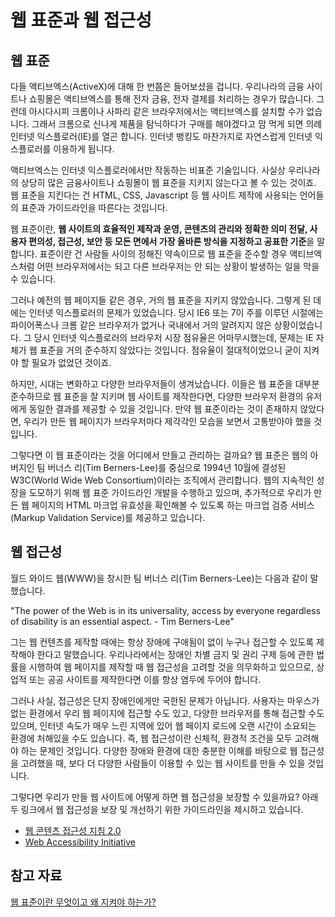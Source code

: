 # 웹 표준과 웹 접근성

## 웹 표준

다들 액티브엑스\(ActiveX\)에 대해 한 번쯤은 들어보셨을 겁니다. 우리나라의 금융 사이트나 쇼핑몰은 액티브엑스를 통해 전자 금융, 전자 결제를 처리하는 경우가 많습니다. 그런데 아시다시피 크롬이나 사파리 같은 브라우저에서는 액티브엑스를 설치할 수가 없습니다. 그래서 크롬으로 신나게 제품을 탐닉하다가 구매를 해야겠다고 맘 먹게 되면 의례 인터넷 익스플로러\(IE\)를 열곤 합니다. 인터넷 뱅킹도 마찬가지로 자연스럽게 인터넷 익스플로러를 이용하게 됩니다.

액티브엑스는 인터넷 익스플로러에서만 작동하는 비표준 기술입니다. 사실상 우리나라의 상당히 많은 금융사이트나 쇼핑몰이 웹 표준을 지키지 않는다고 볼 수 있는 것이죠. 웹 표준을 지킨다는 건 HTML, CSS, Javascript 등 웹 사이트 제작에 사용되는 언어들의 표준과 가이드라인을 따른다는 것입니다.

웹 표준이란, **웹 사이트의 효율적인 제작과 운영, 콘텐츠의 관리와 정확한 의미 전달, 사용자 편의성, 접근성, 보안 등 모든 면에서 가장 올바른 방식을 지정하고 공표한 기준**을 말합니다. 표준이란 건 사람들 사이의 정해진 약속이므로 웹 표준을 준수할 경우 액티브엑스처럼 어떤 브라우저에서는 되고 다른 브라우저는 안 되는 상황이 발생하는 일을 막을 수 있습니다.

그러나 예전의 웹 페이지들 같은 경우, 거의 웹 표준을 지키지 않았습니다. 그렇게 된 데에는 인터넷 익스플로러의 문제가 있었습니다. 당시 IE6 또는 7이 주를 이루던 시절에는 파이어폭스나 크롬 같은 브라우저가 없거나 국내에서 거의 알려지지 않은 상황이었습니다. 그 당시 인터넷 익스플로러의 브라우저 시장 점유율은 어마무시했는데, 문제는 IE 자체가 웹 표준을 거의 준수하지 않았다는 것입니다. 점유율이 절대적이었으니 굳이 지켜야 할 필요가 없었던 것이죠.

하지만, 시대는 변화하고 다양한 브라우저들이 생겨났습니다. 이들은 웹 표준을 대부분 준수하므로 웹 표준을 잘 지키며 웹 사이트를 제작한다면, 다양한 브라우저 환경의 유저에게 동일한 결과를 제공할 수 있을 것입니다. 만약 웹 표준이라는 것이 존재하지 않았다면, 우리가 만든 웹 페이지가 브라우저마다 제각각인 모습을 보면서 고통받아야 했을 것입니다.

그렇다면 이 웹 표준이라는 것을 어디에서 만들고 관리하는 걸까요? 웹 표준은 웹의 아버지인 팀 버너스 리\(Tim Berners-Lee\)를 중심으로 1994년 10월에 결성된 W3C\(World Wide Web Consortium\)이라는 조직에서 관리합니다. 웹의 지속적인 성장을 도모하기 위해 웹 표준 가이드라인 개발을 수행하고 있으며, 추가적으로 우리가 만든 웹 페이지의 HTML 마크업 유효성을 확인해볼 수 있도록 하는 마크업 검증 서비스\(Markup Validation Service\)를 제공하고 있습니다.

## 웹 접근성

월드 와이드 웹\(WWW\)을 창시한 팀 버너스 리\(Tim Berners-Lee\)는 다음과 같이 말했습니다.

"The power of the Web is in its universality, access by everyone regardless of disability is an essential aspect. - Tim Berners-Lee"

그는 웹 컨텐츠를 제작할 때에는 항상 장애에 구애됨이 없이 누구나 접근할 수 있도록 제작해야 한다고 말했습니다. 우리나라에서는 장애인 차별 금지 및 권리 구제 등에 관한 법률을 시행하여 웹 페이지를 제작할 때 웹 접근성을 고려할 것을 의무화하고 있으므로, 상업적 또는 공공 사이트를 제작한다면 이를 항상 염두에 두어야 합니다.

그러나 사실, 접근성은 단지 장애인에게만 국한된 문제가 아닙니다. 사용자는 마우스가 없는 환경에서 우리 웹 페이지에 접근할 수도 있고, 다양한 브라우저를 통해 접근할 수도 있으며, 인터넷 속도가 매우 느린 지역에 있어 웹 페이지 로드에 오랜 시간이 소요되는 환경에 처해있을 수도 있습니다. 즉, 웹 접근성이란 신체적, 환경적 조건을 모두 고려해야 하는 문제인 것입니다. 다양한 장애와 환경에 대한 충분한 이해를 바탕으로 웹 접근성을 고려했을 때, 보다 더 다양한 사람들이 이용할 수 있는 웹 사이트를 만들 수 있을 것입니다.

그렇다면 우리가 만들 웹 사이트에 어떻게 하면 웹 접근성을 보장할 수 있을까요? 아래 두 링크에서 웹 접근성을 보장 및 개선하기 위한 가이드라인을 제시하고 있습니다.

* [웹 콘텐츠 접근성 지침 2.0](http://www.w3c.or.kr/Translation/WCAG20/)
* [Web Accessibility Initiative](https://www.w3.org/WAI/)

## 참고 자료

[웹 표준이란 무엇이고 왜 지켜야 하는가?](http://www.marketology.co.kr/seo/웹표준이란-무엇이고-왜-지켜야-하는가/)

